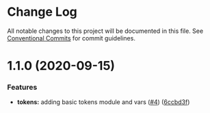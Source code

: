 # Change Log

All notable changes to this project will be documented in this file.
See [Conventional Commits](https://conventionalcommits.org) for commit guidelines.

# 1.1.0 (2020-09-15)


### Features

* **tokens:** adding basic tokens module and vars ([#4](https://github.com/thinkspaces/spark/issues/4)) ([6ccbd3f](https://github.com/thinkspaces/spark/commit/6ccbd3f1f2bb002046e0bf9b9213a19b2cff3656))
